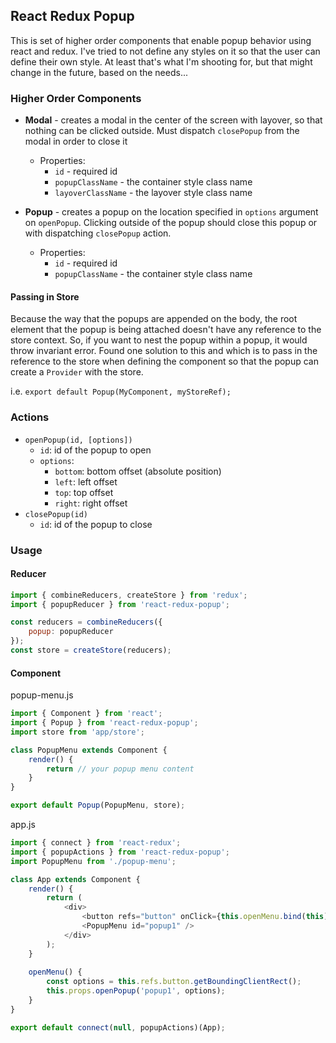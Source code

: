 ## React Redux Popup

This is set of higher order components that enable popup behavior using react and redux.  I've tried to not define any styles on it so that the user can define their own style.  At least that's what I'm shooting for, but that might change in the future, based on the needs...

### Higher Order Components
 - **Modal** - creates a modal in the center of the screen with layover, so that nothing can be clicked outside.  Must dispatch `closePopup` from the modal in order to close it
   - Properties:
     - `id` - required id
     - `popupClassName` - the container style class name
     - `layoverClassName` - the layover style class name

 - **Popup** - creates a popup on the location specified in `options` argument on `openPopup`.  Clicking outside of the popup should close this popup or with dispatching `closePopup` action.
   - Properties:
     - `id` - required id
     - `popupClassName` - the container style class name

#### Passing in Store

Because the way that the popups are appended on the body, the root element that the popup is being attached doesn't have any reference to the store context.  So, if you want to nest the popup within a popup, it would throw invariant error.  Found one solution to this and which is to pass in the reference to the store when defining the component so that the popup can create a `Provider` with the store.

i.e. `export default Popup(MyComponent, myStoreRef);`

### Actions
 - `openPopup(id, [options])`
    - `id`: id of the popup to open
    - `options`:
      - `bottom`: bottom offset (absolute position)
      - `left`: left offset
      - `top`: top offset
      - `right`: right offset
 - `closePopup(id)`
    - `id`: id of the popup to close

### Usage

#### Reducer
```javascript
import { combineReducers, createStore } from 'redux';
import { popupReducer } from 'react-redux-popup';

const reducers = combineReducers({
    popup: popupReducer
});
const store = createStore(reducers);
```

#### Component

popup-menu.js
```javascript
import { Component } from 'react';
import { Popup } from 'react-redux-popup';
import store from 'app/store';

class PopupMenu extends Component {
    render() {
        return // your popup menu content
    }
}

export default Popup(PopupMenu, store);
```

app.js
```javascript
import { connect } from 'react-redux';
import { popupActions } from 'react-redux-popup';
import PopupMenu from './popup-menu';

class App extends Component {
    render() {
        return (
            <div>
                <button refs="button" onClick={this.openMenu.bind(this)} />
                <PopupMenu id="popup1" />
            </div>
        );
    }
    
    openMenu() {
        const options = this.refs.button.getBoundingClientRect();
        this.props.openPopup('popup1', options);
    }
}

export default connect(null, popupActions)(App);
```

